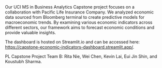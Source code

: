 Our UCI MS in Business Analytics Capstone project focuses on a collaboration with Pacific Life Insurance Company. We analyzed economic data sourced from Bloomberg terminal to create predictive models for macroeconomic trends. By examining various economic indicators across different sectors, our framework aims to forecast economic conditions and provide valuable insights.

The dashboard is hosted on Streamlit.io and can be accessed here: https://capstone-economic-indicators-dashboard.streamlit.app/.

PL Capstone Project Team B: Rita Nie, Wei Chen, Kevin Lai, Eui Jin Shin, and Koustubh Sharma.
